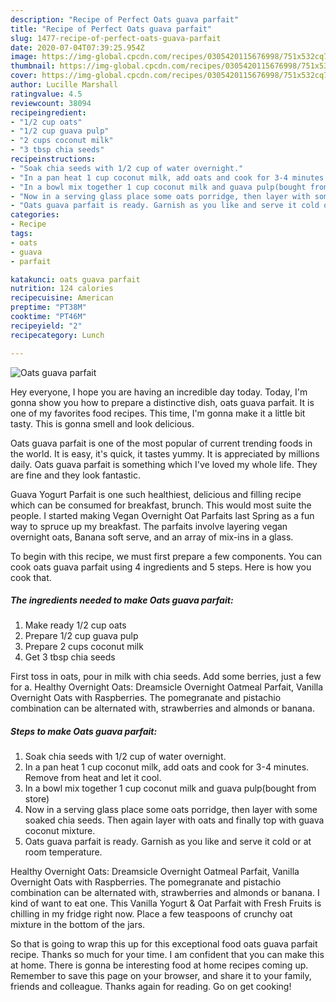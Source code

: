 ```yaml
---
description: "Recipe of Perfect Oats guava parfait"
title: "Recipe of Perfect Oats guava parfait"
slug: 1477-recipe-of-perfect-oats-guava-parfait
date: 2020-07-04T07:39:25.954Z
image: https://img-global.cpcdn.com/recipes/0305420115676998/751x532cq70/oats-guava-parfait-recipe-main-photo.jpg
thumbnail: https://img-global.cpcdn.com/recipes/0305420115676998/751x532cq70/oats-guava-parfait-recipe-main-photo.jpg
cover: https://img-global.cpcdn.com/recipes/0305420115676998/751x532cq70/oats-guava-parfait-recipe-main-photo.jpg
author: Lucille Marshall
ratingvalue: 4.5
reviewcount: 38094
recipeingredient:
- "1/2 cup oats"
- "1/2 cup guava pulp"
- "2 cups coconut milk"
- "3 tbsp chia seeds"
recipeinstructions:
- "Soak chia seeds with 1/2 cup of water overnight."
- "In a pan heat 1 cup coconut milk, add oats and cook for 3-4 minutes. Remove from heat and let it cool."
- "In a bowl mix together 1 cup coconut milk and guava pulp(bought from store)"
- "Now in a serving glass place some oats porridge, then layer with some soaked chia seeds. Then again layer with oats and finally top with guava coconut mixture."
- "Oats guava parfait is ready. Garnish as you like and serve it cold or at room temperature."
categories:
- Recipe
tags:
- oats
- guava
- parfait

katakunci: oats guava parfait 
nutrition: 124 calories
recipecuisine: American
preptime: "PT38M"
cooktime: "PT46M"
recipeyield: "2"
recipecategory: Lunch

---
```



![Oats guava parfait](https://img-global.cpcdn.com/recipes/0305420115676998/751x532cq70/oats-guava-parfait-recipe-main-photo.jpg)

Hey everyone, I hope you are having an incredible day today. Today, I'm gonna show you how to prepare a distinctive dish, oats guava parfait. It is one of my favorites food recipes. This time, I'm gonna make it a little bit tasty. This is gonna smell and look delicious.

Oats guava parfait is one of the most popular of current trending foods in the world. It is easy, it's quick, it tastes yummy. It is appreciated by millions daily. Oats guava parfait is something which I've loved my whole life. They are fine and they look fantastic.

Guava Yogurt Parfait is one such healthiest, delicious and filling recipe which can be consumed for breakfast, brunch. This would most suite the people. I started making Vegan Overnight Oat Parfaits last Spring as a fun way to spruce up my breakfast. The parfaits involve layering vegan overnight oats, Banana soft serve, and an array of mix-ins in a glass.


To begin with this recipe, we must first prepare a few components. You can cook oats guava parfait using 4 ingredients and 5 steps. Here is how you cook that.

<!--inarticleads1-->

##### The ingredients needed to make Oats guava parfait:

1. Make ready 1/2 cup oats
1. Prepare 1/2 cup guava pulp
1. Prepare 2 cups coconut milk
1. Get 3 tbsp chia seeds


First toss in oats, pour in milk with chia seeds. Add some berries, just a few for a. Healthy Overnight Oats: Dreamsicle Overnight Oatmeal Parfait, Vanilla Overnight Oats with Raspberries. The pomegranate and pistachio combination can be alternated with, strawberries and almonds or banana. 

<!--inarticleads2-->

##### Steps to make Oats guava parfait:

1. Soak chia seeds with 1/2 cup of water overnight.
1. In a pan heat 1 cup coconut milk, add oats and cook for 3-4 minutes. Remove from heat and let it cool.
1. In a bowl mix together 1 cup coconut milk and guava pulp(bought from store)
1. Now in a serving glass place some oats porridge, then layer with some soaked chia seeds. Then again layer with oats and finally top with guava coconut mixture.
1. Oats guava parfait is ready. Garnish as you like and serve it cold or at room temperature.


Healthy Overnight Oats: Dreamsicle Overnight Oatmeal Parfait, Vanilla Overnight Oats with Raspberries. The pomegranate and pistachio combination can be alternated with, strawberries and almonds or banana. I kind of want to eat one. This Vanilla Yogurt &amp; Oat Parfait with Fresh Fruits is chilling in my fridge right now. Place a few teaspoons of crunchy oat mixture in the bottom of the jars. 

So that is going to wrap this up for this exceptional food oats guava parfait recipe. Thanks so much for your time. I am confident that you can make this at home. There is gonna be interesting food at home recipes coming up. Remember to save this page on your browser, and share it to your family, friends and colleague. Thanks again for reading. Go on get cooking!
